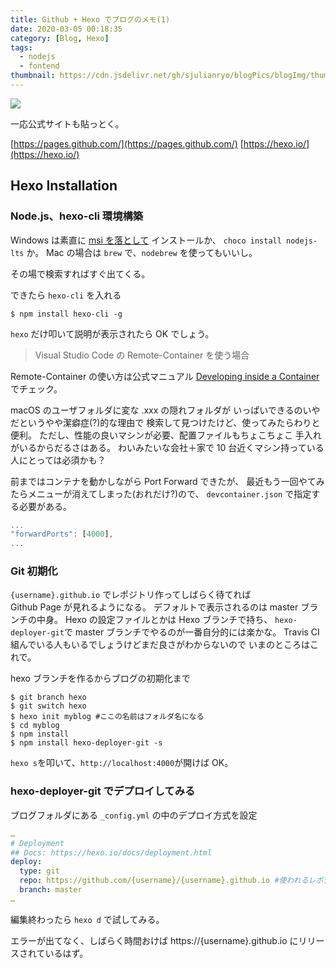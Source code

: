 ```yaml
---
title: Github + Hexo でブログのメモ(1)
date: 2020-03-05 00:18:35
category: [Blog, Hexo]
tags:
  - nodejs
  - fontend
thumbnail: https://cdn.jsdelivr.net/gh/sjulianryo/blogPics/blogImg/thumb-2-hexo.jpg
---
```

![](https://cdn.jsdelivr.net/gh/sjulianryo/blogPics/blogImg/thumb-2-hexo.jpg)

一応公式サイトも貼っとく。

[https://pages.github.com/](https://pages.github.com/)
[https://hexo.io/](https://hexo.io/)

## Hexo Installation
### Node.js、hexo-cli 環境構築

Windows は素直に [msi を落として](https://nodejs.org/en/) インストールか、
`choco install nodejs-lts` か。
Mac の場合は `brew` で、`nodebrew` を使ってもいいし。

その場で検索すればすぐ出てくる。

できたら `hexo-cli` を入れる

```shell command-line
$ npm install hexo-cli -g
```

`hexo` だけ叩いて説明が表示されたら OK でしょう。

> Visual Studio Code の Remote-Container を使う場合

Remote-Container の使い方は公式マニュアル 
[Developing inside a Container](https://code.visualstudio.com/docs/remote/containers) でチェック。

macOS のユーザフォルダに変な .xxx の隠れフォルダが
いっぱいできるのいやだというやや潔癖症(?)的な理由で
検索して見つけたけど、使ってみたらわりと便利。
ただし、性能の良いマシンが必要、配置ファイルもちょこちょこ
手入れがいるからだるさはある。
わいみたいな会社＋家で 10 台近くマシン持っている人にとっては必須かも？

前まではコンテナを動かしながら Port Forward できたが、
最近もう一回やてみたらメニューが消えてしまった(おれだけ?)ので、
`devcontainer.json` で指定する必要がある。

```js devcontainer.json
...
"forwardPorts": [4000],
...
```

### Git 初期化

`{username}.github.io` でレポジトリ作ってしばらく待てれば  
Github Page が見れるようになる。
デフォルトで表示されるのは master ブランチの中身。
Hexo の設定ファイルとかは Hexo ブランチで持ち、 
`hexo-deployer-git`で master ブランチでやるのが一番自分的には楽かな。
Travis CI 組んでいる人もいるでしょうけどまだ良さがわからないので
いまのところはこれで。

hexo ブランチを作るからブログの初期化まで

```shell command-line
$ git branch hexo
$ git switch hexo
$ hexo init myblog #ここの名前はフォルダ名になる
$ cd myblog
$ npm install
$ npm install hexo-deployer-git -s
```

`hexo s`を叩いて、`http://localhost:4000`が開けば OK。

### hexo-deployer-git でデプロイしてみる

ブログフォルダにある `_config.yml` の中のデプロイ方式を設定

```yml _config.yml
…
# Deployment
## Docs: https://hexo.io/docs/deployment.html
deploy:
  type: git
  repo: https://github.com/{username}/{username}.github.io #使われるレポジトリ
  branch: master
…
```
編集終わったら `hexo d` で試してみる。

エラーが出てなく、しばらく時間おけば 
https://{username}.github.io にリリースされているはず。